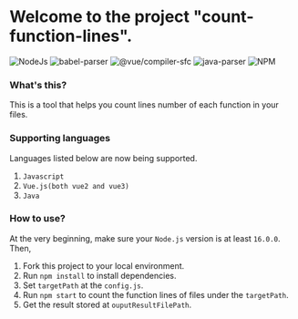 # Welcome to the project "count-function-lines".

![NodeJs](https://img.shields.io/badge/NodeJS-%5E16.0.0-green)
![babel-parser](https://img.shields.io/badge/%40babel%2Fparser-%5E7.22.5-blue)
![@vue/compiler-sfc](https://img.shields.io/badge/%40vue%2Fcompiler--sfc-%5E3.3.4-brightgreen)
![java-parser](https://img.shields.io/badge/java--parser-%5E2.0.4-orange)
![NPM](https://img.shields.io/npm/l/express)


### What's this?
This is a tool that helps you count lines number of each function in your files.

### Supporting languages
Languages listed below are now being supported.
1. `Javascript`
2. `Vue.js(both vue2 and vue3)`
3. `Java`

### How to use?
At the very beginning, make sure your `Node.js` version is at least `16.0.0`. Then,
1. Fork this project to your local environment.
2. Run `npm install` to install dependencies.
3. Set `targetPath` at the `config.js`.
4. Run `npm start` to count the function lines of files under the `targetPath`.
5. Get the result stored at `ouputResultFilePath`.
